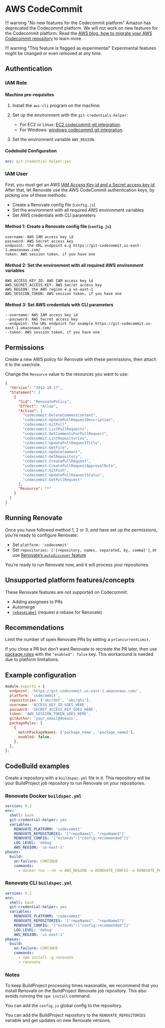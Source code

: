 # AWS CodeCommit

<!-- prettier-ignore -->
!!! warning "No new features for the Codecommit platform"
    Amazon has deprecated the Codecommit platform.
    We will not work on new features for the Codecommit platform.
    Read the [AWS blog, how to migrate your AWS Codecommit repository](https://aws.amazon.com/blogs/devops/how-to-migrate-your-aws-codecommit-repository-to-another-git-provider/) to learn more.

<!-- prettier-ignore -->
!!! warning "This feature is flagged as experimental"
    Experimental features might be changed or even removed at any time.

## Authentication

### IAM Role

#### Machine pre-requisites

1. Install the `aws-cli` program on the machine.
2. Set up the environment with the `git-credentials-helper`:

   - For EC2 or Linux: [EC2 codecommit git integration](https://aws.amazon.com/premiumsupport/knowledge-center/codecommit-git-repositories-ec2/).
   - For Windows: [windows codecommit git integration](https://docs.aws.amazon.com/codecommit/latest/userguide/setting-up-https-windows.html).

3. Set the environment variable `AWS_REGION`.

#### Codebuild Configuration

```yaml title="Add git-credential helper to your buildspec.yml file"
env: git-credential-helper:yes
```

### IAM User

First, you must get an AWS [IAM Access Key id and a Secret access key id](https://docs.aws.amazon.com/IAM/latest/UserGuide/id_credentials_access-keys.html).
After that, let Renovate use the AWS CodeCommit authentication keys, by picking _one_ of these methods:

- Create a Renovate config file (`config.js`)
- Set the environment with all required AWS environment variables
- Set AWS credentials with CLI parameters

#### Method 1: Create a Renovate config file (`config.js`)

```
username: AWS IAM access key id
password: AWS Secret access key
endpoint: the URL endpoint e.g https://git-codecommit.us-east-1.amazonaws.com/
token: AWS session token, if you have one
```

#### Method 2: Set the environment with all required AWS environment variables

```
AWS_ACCESS_KEY_ID: AWS IAM access key id
AWS_SECRET_ACCESS_KEY: AWS Secret access key
AWS_REGION: the AWS region e.g us-east-1
AWS_SESSION_TOKEN: AWS session token, if you have one
```

#### Method 3: Set AWS credentials with CLI parameters

```
--username: AWS IAM access key id
--password: AWS Secret access key
--endpoint: the URL endpoint for example https://git-codecommit.us-east-1.amazonaws.com/
--token: AWS session token, if you have one
```

## Permissions

Create a new AWS policy for Renovate with these permissions, then attach it to the user/role.

Change the `Resource` value to the resources you want to use:

```json title="Example policy JSON file"
{
  "Version": "2012-10-17",
  "Statement": [
    {
      "Sid": "RenovatePolicy",
      "Effect": "Allow",
      "Action": [
        "codecommit:DeleteCommentContent",
        "codecommit:UpdatePullRequestDescription",
        "codecommit:GitPull",
        "codecommit:ListPullRequests",
        "codecommit:GetCommentsForPullRequest",
        "codecommit:ListRepositories",
        "codecommit:UpdatePullRequestTitle",
        "codecommit:GetFile",
        "codecommit:UpdateComment",
        "codecommit:GetRepository",
        "codecommit:CreatePullRequest",
        "codecommit:CreatePullRequestApprovalRule",
        "codecommit:GitPush",
        "codecommit:UpdatePullRequestStatus",
        "codecommit:GetPullRequest"
      ],
      "Resource": "*"
    }
  ]
}
```

## Running Renovate

Once you have followed method 1, 2 or 3, _and_ have set up the permissions, you're ready to configure Renovate:

- Set `platform: 'codecommit'`
- Set `repositories: ['{repository, names, separated, by, comma}']`, or use [Renovate’s `autodiscover` feature](../../../self-hosted-configuration.md#autodiscover)

You're ready to run Renovate now, and it will process your repositories.

## Unsupported platform features/concepts

These Renovate features are not supported on Codecommit:

- Adding assignees to PRs
- Automerge
- [`rebaseLabel`](../../../configuration-options.md#rebaselabel) (request a rebase for Renovate)

## Recommendations

Limit the number of open Renovate PRs by setting a `prConcurrentLimit`.

If you close a PR but don’t want Renovate to recreate the PR later, then use [package rules](../../../configuration-options.md#packagerules) with the `"enabled": false` key.
This workaround is needed due to platform limitations.

## Example configuration

```js title="Example config.js file"
module.exports = {
  endpoint: 'https://git-codecommit.us-east-1.amazonaws.com/',
  platform: 'codecommit',
  repositories: ['abc/def', 'abc/ghi'],
  username: 'ACCESS_KEY_ID_GOES_HERE',
  password: 'SECRET_ACCESS_KEY_GOES_HERE',
  token: 'AWS_SESSION_TOKEN_GOES_HERE',
  gitAuthor: 'your_email@domain',
  packageRules: [
    {
      matchPackageNames: ['package_name', 'package_name2'],
      enabled: false,
    },
  ],
};
```

## CodeBuild examples

Create a repository with a `buildspec.yml` file in it.
This repository will be your BuildProject job repository to run Renovate on your repositories.

### Renovate Docker `buildspec.yml`

```yml title="Example buildspec.yml file"
version: 0.2
env:
  shell: bash
  git-credential-helper: yes
  variables:
    RENOVATE_PLATFORM: 'codecommit'
    RENOVATE_REPOSITORIES: '["repoName1", "repoName2"]'
    RENOVATE_CONFIG: '{"extends":["config:recommended"]}'
    LOG_LEVEL: 'debug'
    AWS_REGION: 'us-east-1'
phases:
  build:
    on-failure: CONTINUE
    commands:
      - docker run --rm -e AWS_REGION -e RENOVATE_CONFIG -e RENOVATE_PLATFORM -e RENOVATE_REPOSITORIES -e LOG_LEVEL renovate/renovate
```

### Renovate CLI `buildspec.yml`

```yml title="Example buildspec.yml file"
version: 0.2
env:
  shell: bash
  git-credential-helper: yes
  variables:
    RENOVATE_PLATFORM: 'codecommit'
    RENOVATE_REPOSITORIES: '["repoName1", "repoName2"]'
    RENOVATE_CONFIG: '{"extends":["config:recommended"]}'
    LOG_LEVEL: 'debug'
    AWS_REGION: 'us-east-1'
phases:
  build:
    on-failure: CONTINUE
    commands:
      - npm install -g renovate
      - renovate
```

### Notes

To keep BuildProject processing times reasonable, we recommend that you install Renovate on the BuildProject Renovate job repository.
This also avoids running the `npm install` command.

You can add the `config.js` global config to the repository.

You can add the BuildProject repository to the `RENOVATE_REPOSITORIES` variable and get updates on new Renovate versions.
